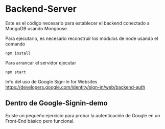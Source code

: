 # Backend-Server
Este es el código necesario para establecer el backend conectado a MongoDB usando Mongoose.

Para ejecutarlo, es necesario reconstruir los módulos de node usando el comando

```
npm install
```

Para arrancar el servidor ejecutar

```
npm start
```

Info del uso de Google Sign-In for Websites
https://developers.google.com/identity/sign-in/web/backend-auth


## Dentro de Google-Signin-demo
Existe un pequeño ejercicio para probar la autenticación de Google en un Front-End básico pero funcional.